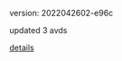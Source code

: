 version: 2022042602-e96c

updated 3 avds

[details](https://github.com/0x74f917491bfa7ebfa379/ali_avd_db/blob/master/change_log/2022/04/26/02/e96c.txt)